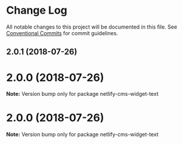 # Change Log

All notable changes to this project will be documented in this file.
See [Conventional Commits](https://conventionalcommits.org) for commit guidelines.

<a name="2.0.1"></a>
## 2.0.1 (2018-07-26)



<a name="2.0.0"></a>
# 2.0.0 (2018-07-26)




**Note:** Version bump only for package netlify-cms-widget-text

<a name="2.0.0"></a>
# 2.0.0 (2018-07-26)




**Note:** Version bump only for package netlify-cms-widget-text
